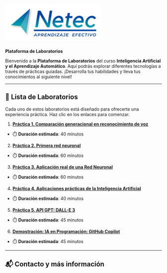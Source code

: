 # ![Logo](./images/neteclogo_.png) 

**Plataforma de Laboratorios**

Bienvenido a la **Plataforma de Laboratorios** del curso **Inteligencia Artificial y el Aprendizaje Automático**. Aquí podrás explorar diferentes tecnologías a través de prácticas guiadas. ¡Desarrolla tus habilidades y lleva tus conocimientos al siguiente nivel!

---

## 🌟 **Lista de Laboratorios**

Cada uno de estos laboratorios está diseñado para ofrecerte una experiencia práctica. Haz clic en los enlaces para comenzar.

01. **[Práctica 1. Comparación generacional en reconocimiento de voz](./Capítulo1/Lab1.md)**
   - ⏱️ **Duración estimada**: 40 minutos

02. **[Práctica 2. Primera red neuronal](./Capítulo2/lab2.md)**
   - ⏱️ **Duración estimada**: 60 minutos

03. **[Práctica 3. Aplicación real de una Red Neuronal](.//Capítulo3/lab3.md)**
   - ⏱️ **Duración estimada**: 60 minutos

04. **[Práctica 4. Aplicaciones prácticas de la Inteligencia Artificial](./Capítulo4/lab4.md)**
   - ⏱️ **Duración estimada**: 40 minutos

05. **[Práctica 5. API GPT: DALL-E 3](./Capítulo5/lab5.md)**
   - ⏱️ **Duración estimada**: 45 minutos

06. **[Demostración: IA en Programación: GitHub Copilot](./Capítulo6/lab6.md)**
   - ⏱️ **Duración estimada**: 45 minutos
---

## 📬 **Contacto y más información**

